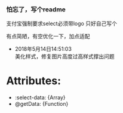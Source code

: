 ### 怕忘了，写个readme

支付宝强制要求select必须带logo
只好自己写个

有点简陋，有空优化一下，加点适配

+ 2018年5月14日14:51:03   
美化样式，修复图片高度过高样式撑出问题

# Attributes:
+ :select-data: {Array}
+ @getData: {Function}
